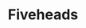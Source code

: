 ---
title: Fiveheads
crosslinks:
- threeheads
- awfuleverything
- PerfectTiming
- FuckMyShitUp
- FullScorpion
- BannedFromThe_Donald
- The_Donald
- ghettoglamourshots
- evenwithcontext
- crappycontouring
- CringeAnarchy
- Serendipity
---